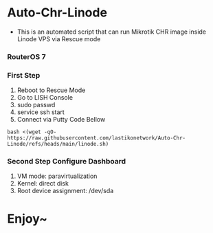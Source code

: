 # Auto-Chr-Linode
- This is an automated script that can run Mikrotik CHR image inside Linode VPS via Rescue mode

### RouterOS 7
### First Step
1. Reboot to Rescue Mode
2. Go to LISH Console
3. sudo passwd
4. service ssh start
5. Connect via Putty Code Bellow
```
bash <(wget -qO- https://raw.githubusercontent.com/lastikonetwork/Auto-Chr-Linode/refs/heads/main/linode.sh)
```
### Second Step Configure Dashboard
1. VM mode: paravirtualization
2. Kernel: direct disk
3. Root device assignment: /dev/sda

# Enjoy~
